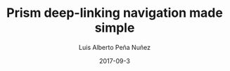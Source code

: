 ---
layout: dark-header-default
title:  "Prism deep-linking navigation made simple"
date:   2017-09-3
author: Luis Alberto Peña Nuñez
author_comment: Luis Alberto Pena Nunez is deeply passionate about working with new technologies, helping people, and software engineering. He loves what technology has done for businesses and consumers, and the fact that there's no doubt it's going to have a continued effect throughout the world moving forward.
description: Deep-linking navigation on Prism can be quite confusing because sadly there's not much documentation on this and the only way I could figure out how to use it was by plain trial and error.
image: "assets/img/2017-09-03-assets/background.jpg"
post_preview_desktop: "/assets/img/2017-09-03-assets/background.jpg"
post_preview_mobile: "/assets/img/2017-09-03-assets/background.jpg"
tags:
    - name: xamarin-forms
    - name: prism
    - name: deep-linking
author_icon: https://avatars1.githubusercontent.com/u/5881238?v=3&s=460
twitter: https://twitter.com/luispnez
facebook: https://www.facebook.com/sodksmmsmmwpwpskd
github: https://github.com/LuisAlbertoPenaNunez
linkedin: https://www.linkedin.com/in/luis-alberto-pe%C3%B1a-nu%C3%B1ez-aa70a5103/
instagram: https://www.instagram.com/luisapenanunez/
---
